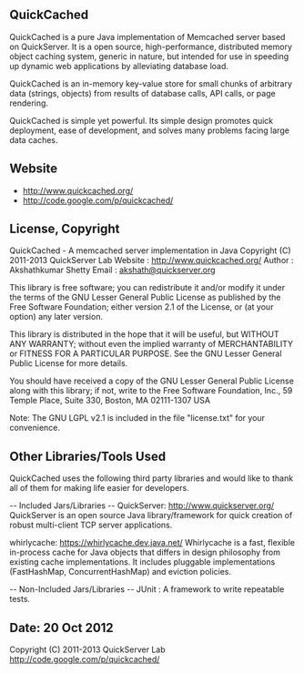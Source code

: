 
QuickCached
------------
QuickCached is a pure Java implementation of Memcached server based on QuickServer. It is a open source, high-performance, distributed memory object caching system, generic in nature, but intended for use in speeding up dynamic web applications by alleviating database load.

QuickCached is an in-memory key-value store for small chunks of arbitrary data (strings, objects) from results of database calls, API calls, or page rendering.

QuickCached is simple yet powerful. Its simple design promotes quick deployment, ease of development, and solves many problems facing large data caches. 


Website
---------------------
 * http://www.quickcached.org/
 * http://code.google.com/p/quickcached/



License, Copyright
---------------------
QuickCached - A memcached server implementation in Java
Copyright (C) 2011-2013 QuickServer Lab
Website	   : http://www.quickcached.org/
Author     : Akshathkumar Shetty
Email	   : akshath@quickserver.org


This library is free software; you can redistribute it and/or
modify it under the terms of the GNU Lesser General Public
License as published by the Free Software Foundation; either
version 2.1 of the License, or (at your option) any later version.

This library is distributed in the hope that it will be useful,
but WITHOUT ANY WARRANTY; without even the implied warranty of
MERCHANTABILITY or FITNESS FOR A PARTICULAR PURPOSE. See the GNU
Lesser General Public License for more details.

You should have received a copy of the GNU Lesser General Public
License along with this library; if not, write to the Free Software
Foundation, Inc., 59 Temple Place, Suite 330, Boston, MA 02111-1307 USA

Note: The GNU LGPL v2.1 is included in the file "license.txt" for 
your convenience.


Other Libraries/Tools Used
--------------------------
QuickCached uses the following third party libraries and would like
to thank all of them for making life easier for developers.

-- Included Jars/Libraries --
QuickServer: http://www.quickserver.org/
 QuickServer is an open source Java library/framework for quick 
 creation of robust multi-client TCP server applications. 
 
whirlycache: https://whirlycache.dev.java.net/
 Whirlycache is a fast, flexible in-process cache for Java objects that 
 differs in design philosophy from existing cache implementations. 
 It includes pluggable implementations (FastHashMap, ConcurrentHashMap) 
 and eviction policies.


-- Non-Included Jars/Libraries --
JUnit :
 A framework to write repeatable tests. 


Date: 20 Oct 2012
---------------------

Copyright (C) 2011-2013 QuickServer Lab
http://code.google.com/p/quickcached/ 

